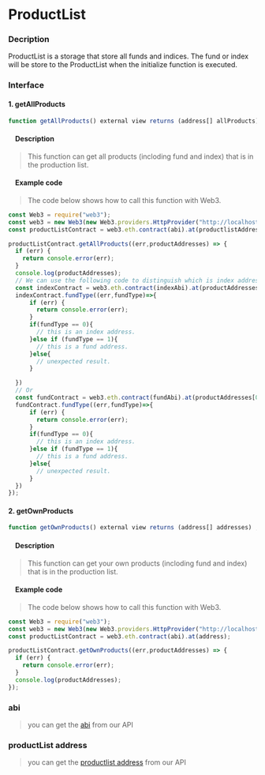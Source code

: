 # ProductList

### Decription
ProductList is a storage that store all funds and indices. The fund or index will be store to the ProductList when the initialize function is executed.

### Interface
#### 1. getAllProducts 

```javascript
function getAllProducts() external view returns (address[] allProducts);
```
#### &emsp;Description
> This function can get all products (incloding fund and index) that is in the production list.

#### &emsp;Example code
> The code below shows how to call this function with Web3.

```javascript
const Web3 = require("web3");
const web3 = new Web3(new Web3.providers.HttpProvider("http://localhost:8545"));
const productListContract = web3.eth.contract(abi).at(productlistAddress);

productListContract.getAllProducts((err,productAddresses) => {
  if (err) {
    return console.error(err);
  }
  console.log(productAddresses);
  // We can use the following code to distinguish which is index address or fund address. 
  const indexContract = web3.eth.contract(indexAbi).at(productAddresses[0])
  indexContract.fundType((err,fundType)=>{
      if (err) {
        return console.error(err);
      }
      if(fundType == 0){
        // this is an index address.
      }else if (fundType == 1){
        // this is a fund address.
      }else{
        // unexpected result.
      }

  })
  // Or
  const fundContract = web3.eth.contract(fundAbi).at(productAddresses[0])
  fundContract.fundType((err,fundType)=>{
      if (err) {
        return console.error(err);
      }
      if(fundType == 0){
        // this is an index address.
      }else if (fundType == 1){
        // this is a fund address.
      }else{
        // unexpected result.
      }
  })
});
```

#### 2. getOwnProducts 

```javascript
function getOwnProducts() external view returns (address[] addresses) ;
```
#### &emsp;Description
> This function can get your own products (incloding fund and index) that is in the production list.

#### &emsp;Example code
> The code below shows how to call this function with Web3.

```javascript
const Web3 = require("web3");
const web3 = new Web3(new Web3.providers.HttpProvider("http://localhost:8545"));
const productListContract = web3.eth.contract(abi).at(address);

productListContract.getOwnProducts((err,productAddresses) => {
  if (err) {
    return console.error(err);
  }
  console.log(productAddresses);
});
```

### abi
> you can get the [abi](http://www.olympus.io/olympusProtocols/marketplace/abi) from our API

### productList address
> you can get the [productlist address](http://www.olympus.io/olympusProtocols/marketplace/abi) from our API
